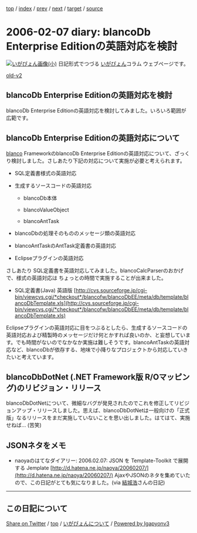 [top](../index.html) 
 / [index](index.html) 
 / [prev](ig060206.html) 
 / [next](ig060208.html) 
 / [target](https://igapyon.github.io/diary/2006/ig060207.html) 
 / [source](https://github.com/igapyon/diary/blob/master/2006/ig060207.src.md) 

2006-02-07 diary: blancoDb Enterprise Editionの英語対応を検討
=====================================================================================================
[![いがぴょん画像(小)](https://igapyon.github.io/diary/images/iga200306s.jpg "いがぴょん")](https://igapyon.github.io/diary/memo/memoigapyon.html) 日記形式でつづる [いがぴょん](https://igapyon.github.io/diary/memo/memoigapyon.html)コラム ウェブページです。

[old-v2](ig060207-orig.html)

## blancoDb Enterprise Editionの英語対応を検討

blancoDb Enterprise Editionの英語対応を検討してみました。いろいろ範囲が広範です。


## blancoDb Enterprise Editionの英語対応について

[blanco](http://www.igapyon.jp/blanco/blanco.ja.html) FrameworkのblancoDb Enterprise Editionの英語対応について、ざっくり検討しました。さしあたり下記の対応について実施が必要と考えられます。

* SQL定義書様式の英語対応
  
* 生成するソースコードの英語対応
  
  * blancoDb本体
    
  * blancoValueObject
    
  * blancoAntTask
  

  
* blancoDbの処理そのもののメッセージ類の英語対応
  
* blancoAntTaskのAntTask定義書の英語対応
  
* Eclipseプラグインの英語対応

さしあたり SQL定義書を英語対応してみました。blancoCalcParserのおかげで、様式の英語対応は ちょっとの時間で実施することが出来ました。

* SQL定義書(Java) 英語版
  [http://cvs.sourceforge.jp/cgi-bin/viewcvs.cgi/*checkout*/blancofw/blancoDbEE/meta/db/template/blancoDbTemplate.xls](http://cvs.sourceforge.jp/cgi-bin/viewcvs.cgi/*checkout*/blancofw/blancoDbEE/meta/db/template/blancoDbTemplate.xls)

Eclipseプラグインの英語対応に目をつぶるとしたら、生成するソースコードの英語対応および精製時のメッセージだけ何とかすれば良いのか、と妄想しています。でも時間がないのでなかなか実施は難しそうです。blancoAntTaskの英語対応など、blancoDbが依存する、地味で小降りなプロジェクトから対応していきたいと考えています。

## blancoDbDotNet (.NET Framework版 R/Oマッピング)のリビジョン・リリース

blancoDbDotNetについて、微細なバグが発見されたのでこれを修正してリビジョンアップ・リリースしました。思えば、blancoDbDotNetは一般向けの「正式版」なるリリースをまだ実施していないことを思い出しました。はてはて、実施せねば… (苦笑)

## JSONネタをメモ

* naoyaのはてなダイアリー: 2006.02.07: JSON を Template-Toolkit で展開する Jemplate
  [http://d.hatena.ne.jp/naoya/20060207/](http://d.hatena.ne.jp/naoya/20060207/)
  AjaxやJSONのネタを集めていたので、この日記がとても気になりました。(via [結城浩](http://www.hyuki.com/)さんの日記)


----------------------------------------------------------------------------------------------------

## この日記について

[Share on Twitter](https://twitter.com/intent/tweet?hashtags=igapyon%2Cdiary%2C%E3%81%84%E3%81%8C%E3%81%B4%E3%82%87%E3%82%93&text=blancoDb+Enterprise+Edition%E3%81%AE%E8%8B%B1%E8%AA%9E%E5%AF%BE%E5%BF%9C%E3%82%92%E6%A4%9C%E8%A8%8E&url=https%3A%2F%2Figapyon.github.io%2Fdiary%2F2006%2Fig060207.html) / [top](../index.html) / [いがぴょんについて](https://igapyon.github.io/diary/memo/memoigapyon.html) / [Powered by Igapyonv3](https://github.com/igapyon/igapyonv3)
